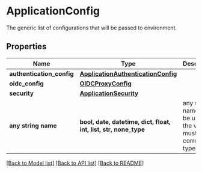 # ApplicationConfig

The generic list of configurations that will be passed to environment.

## Properties
Name | Type | Description | Notes
------------ | ------------- | ------------- | -------------
**authentication_config** | [**ApplicationAuthenticationConfig**](ApplicationAuthenticationConfig.md) |  | [optional] 
**oidc_config** | [**OIDCProxyConfig**](OIDCProxyConfig.md) |  | [optional] 
**security** | [**ApplicationSecurity**](ApplicationSecurity.md) |  | [optional] 
**any string name** | **bool, date, datetime, dict, float, int, list, str, none_type** | any string name can be used but the value must be the correct type | [optional]

[[Back to Model list]](../README.md#documentation-for-models) [[Back to API list]](../README.md#documentation-for-api-endpoints) [[Back to README]](../README.md)


